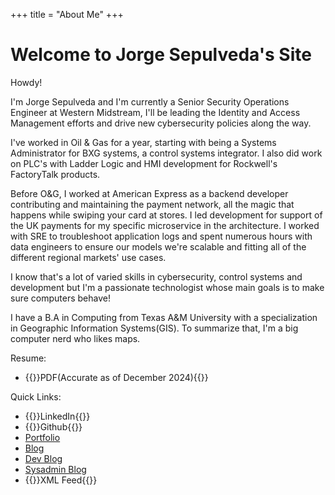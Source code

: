 +++
title = "About Me"
+++

# Welcome to Jorge Sepulveda's Site

Howdy!

I'm Jorge Sepulveda and I'm currently a Senior Security Operations Engineer at Western Midstream, I'll be leading the Identity and Access Management efforts and drive new cybersecurity policies along the way. 

I've worked in Oil & Gas for a year, starting with being a Systems Administrator for BXG systems, a control systems integrator. I also did work on PLC's with Ladder Logic and HMI development for Rockwell's FactoryTalk products.

Before O&G, I worked at American Express as a backend developer contributing and maintaining the payment network, all the magic that happens while swiping your card at stores. I led development for support of the UK payments for my specific microservice in the architecture. I worked with SRE to troubleshoot application logs and spent numerous hours with data engineers to ensure our models we're scalable and fitting all of the different regional markets' use cases.

I know that's a lot of varied skills in cybersecurity, control systems and development but I'm a passionate technologist whose main goals is to make sure computers behave!

I have a B.A in Computing from Texas A&M University with a specialization in Geographic Information Systems(GIS). To summarize that, I'm a big computer nerd who likes maps. 

Resume:
- {{<link href="/assets/jsepulveda_Dec2024.pdf">}}PDF(Accurate as of December 2024){{</link>}}

Quick Links:
- {{<link href="https://www.linkedin.com/in/jorgesepulveda/">}}LinkedIn{{</link>}}
- {{<link href="https://github.com/jorge-sepulveda">}}Github{{</link>}}
- [Portfolio](./portfolio.md)
- [Blog](./posts/)
- [Dev Blog](./tags/dev)
- [Sysadmin Blog](./tags/sysadmin)
- {{<link href="/index.xml">}}XML Feed{{</link>}}
